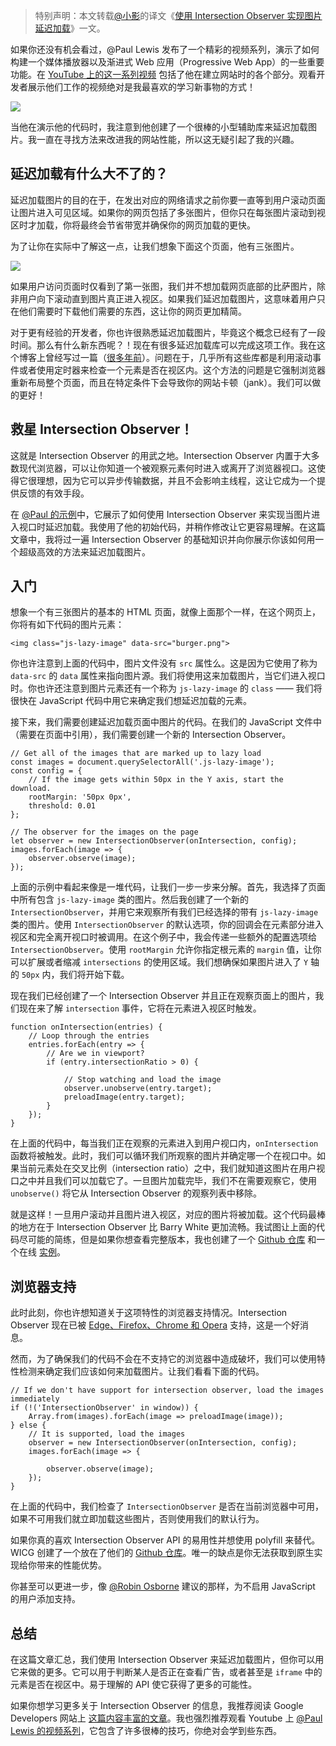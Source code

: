 

> 特别声明：本文转载[@小影](//c7sky.com/)的译文《[使用 Intersection Observer 实现图片延迟加载](//c7sky.com/lazy-loading-images-using-intersection-observer.html)》一文。

如果你还没有机会看过，@Paul Lewis 发布了一个精彩的视频系列，演示了如何构建一个媒体播放器以及渐进式 Web 应用（Progressive Web App）的一些重要功能。在 [YouTube 上的这一系列视频](//www.youtube.com/playlist?list=PLNYkxOF6rcIBykcJ7bvTpqU7vt-oey72J) 包括了他在建立网站时的各个部分。观看开发者展示他们工作的视频绝对是我最喜欢的学习新事物的方式！

![](/sites/default/files/blogs/2018/1805/paul-lewis-intersection-observer.png)

当他在演示他的代码时，我注意到他创建了一个很棒的小型辅助库来延迟加载图片。我一直在寻找方法来改进我的网站性能，所以这无疑引起了我的兴趣。

## 延迟加载有什么大不了的？

延迟加载图片的目的在于，在发出对应的网络请求之前你要一直等到用户滚动页面让图片进入可见区域。如果你的网页包括了多张图片，但你只在每张图片滚动到视区时才加载，你将最终会节省带宽并确保你的网页加载的更快。

为了让你在实际中了解这一点，让我们想象下面这个页面，他有三张图片。

![](/sites/default/files/blogs/2018/1805/intersection-observer.png)

如果用户访问页面时仅看到了第一张图，我们并不想加载网页底部的比萨图片，除非用户向下滚动直到图片真正进入视区。如果我们延迟加载图片，这意味着用户只在他们需要时下载他们需要的东西，这让你的网页更加精简。

对于更有经验的开发者，你也许很熟悉延迟加载图片，毕竟这个概念已经有了一段时间。那么有什么新东西呢？！现在有很多延迟加载库可以完成这项工作。我在这个博客上曾经写过一篇（[很多年前](//deanhume.com/Home/BlogPost/lazy-loading-images-with-jquery/22)）。问题在于，几乎所有这些库都是利用滚动事件或者使用定时器来检查一个元素是否在视区内。这个方法的问题是它强制浏览器重新布局整个页面，而且在特定条件下会导致你的网站卡顿（jank）。我们可以做的更好！

## 救星 Intersection Observer！

这就是 Intersection Observer 的用武之地。Intersection Observer 内置于大多数现代浏览器，可以让你知道一个被观察元素何时进入或离开了浏览器视口。这使得它很理想，因为它可以异步传输数据，并且不会影响主线程，这让它成为一个提供反馈的有效手段。

在 [@Paul 的示例](//github.com/googlechrome/sample-media-pwa)中，它展示了如何使用 Intersection Observer 来实现当图片进入视口时延迟加载。我使用了他的初始代码，并稍作修改让它更容易理解。在这篇文章中，我将过一遍 Intersection Observer 的基础知识并向你展示你该如何用一个超级高效的方法来延迟加载图片。

## 入门

想象一个有三张图片的基本的 HTML 页面，就像上面那个一样，在这个网页上，你将有如下代码的图片元素：

```
<img class="js-lazy-image" data-src="burger.png">

```

你也许注意到上面的代码中，图片文件没有 `src` 属性么。这是因为它使用了称为 `data-src` 的 `data` 属性来指向图片源。我们将使用这来加载图片，当它们进入视口时。你也许还注意到图片元素还有一个称为 `js-lazy-image` 的 `class` —— 我们将很快在 JavaScript 代码中用它来确定我们想延迟加载的元素。

接下来，我们需要创建延迟加载页面中图片的代码。在我们的 JavaScript 文件中（需要在页面中引用），我们需要创建一个新的 Intersection Observer。

```
// Get all of the images that are marked up to lazy load
const images = document.querySelectorAll('.js-lazy-image');
const config = {
    // If the image gets within 50px in the Y axis, start the download.
    rootMargin: '50px 0px',
    threshold: 0.01
};

// The observer for the images on the page
let observer = new IntersectionObserver(onIntersection, config);
images.forEach(image => {
    observer.observe(image);
});

```

上面的示例中看起来像是一堆代码，让我们一步一步来分解。首先，我选择了页面中所有包含 `js-lazy-image` 类的图片。然后我创建了一个新的 `IntersectionObserver`，并用它来观察所有我们已经选择的带有 `js-lazy-image` 类的图片。使用 `IntersectionObserver` 的默认选项，你的回调会在元素部分进入视区和完全离开视口时被调用。在这个例子中，我会传递一些额外的配置选项给 `IntersectionObserver`。使用 `rootMargin` 允许你指定根元素的 `margin` 值，让你可以扩展或者缩减 `intersections` 的使用区域。我们想确保如果图片进入了 `Y` 轴的 `50px` 内，我们将开始下载。

现在我们已经创建了一个 Intersection Observer 并且正在观察页面上的图片，我们现在来了解 `intersection` 事件，它将在元素进入视区时触发。

```
function onIntersection(entries) {
    // Loop through the entries
    entries.forEach(entry => {
        // Are we in viewport?
        if (entry.intersectionRatio > 0) {

            // Stop watching and load the image
            observer.unobserve(entry.target);
            preloadImage(entry.target);
        }
    });
}

```

在上面的代码中，每当我们正在观察的元素进入到用户视口内，`onIntersection` 函数将被触发。此时，我们可以循环我们所观察的图片并确定哪一个在视口中。如果当前元素处在交叉比例（intersection ratio）之中，我们就知道这图片在用户视口之中并且我们可以加载它了。一旦图片加载完毕，我们不在需要观察它，使用 `unobserve()` 将它从 Intersection Observer 的观察列表中移除。

就是这样！一旦用户滚动并且图片进入视区，对应的图片将被加载。这个代码最棒的地方在于 Intersection Observer 比 Barry White 更加流畅。我试图让上面的代码尽可能的简练，但是如果你想查看完整版本，我也创建了一个 [Github 仓库](//github.com/deanhume/lazy-observer-load) 和一个在线 [实例](//deanhume.github.io/lazy-observer-load/)。

## 浏览器支持

此时此刻，你也许想知道关于这项特性的浏览器支持情况。Intersection Observer 现在已被 [Edge、Firefox、Chrome 和 Opera](//caniuse.com/#feat=intersectionobserver) 支持，这是一个好消息。

然而，为了确保我们的代码不会在不支持它的浏览器中造成破坏，我们可以使用特性检测来确定我们应该如何来加载图片。让我们看看下面的代码。

```
// If we don't have support for intersection observer, load the images immediately
if (!('IntersectionObserver' in window)) {
    Array.from(images).forEach(image => preloadImage(image));
} else {
    // It is supported, load the images
    observer = new IntersectionObserver(onIntersection, config);
    images.forEach(image => {

        observer.observe(image);
    });
}

```

在上面的代码中，我们检查了 `IntersectionObserver` 是否在当前浏览器中可用，如果不可用我们就立即加载这些图片，否则使用我们的默认行为。

如果你真的喜欢 Intersection Observer API 的易用性并想使用 polyfill 来替代。WICG 创建了一个放在了他们的 [Github 仓库](//github.com/WICG/IntersectionObserver/tree/gh-pages/polyfill)。唯一的缺点是你无法获取到原生实现给你带来的性能优势。

你甚至可以更进一步，像 [@Robin Osborne](//www.robinosborne.co.uk/2016/05/16/lazy-loading-images-dont-rely-on-javascript/#a-no-JavaScript) 建议的那样，为不启用 JavaScript 的用户添加支持。

## 总结

在这篇文章汇总，我们使用 Intersection Observer 来延迟加载图片，但你可以用它来做的更多。它可以用于判断某人是否正在查看广告，或者甚至是 `iframe` 中的元素是否在视区中。易于理解的 API 使它获得了更多的可能性。

如果你想学习更多关于 Intersection Observer 的信息，我推荐阅读 Google Developers 网站上 [这篇内容丰富的文章](//developers.google.com/web/updates/2016/04/intersectionobserver)。我也强烈推荐观看 Youtube 上 [@Paul Lewis 的视频系列](//www.youtube.com/watch?v=ncYQkOrKTaI&list=PLNYkxOF6rcIBykcJ7bvTpqU7vt-oey72J&index=7)，它包含了许多很棒的技巧，你绝对会学到些东西。

